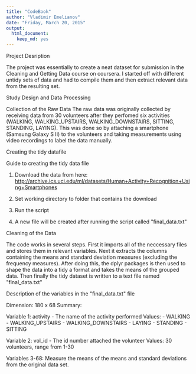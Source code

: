 ```yaml
---
title: "CodeBook"
author: "Vladimir Emelianov"
date: "Friday, March 20, 2015"
output:
  html_document:
    keep_md: yes
---
```



Project Desription

The project was essentially to create a neat dataset for submission in the Cleaning and Getting Data course on coursera. I started off with different untidy sets of data and had to compile them and then extract relevant data from the resulting set.

Study Design and Data Processing

Collection of the Raw Data
The raw data was originally collected by receiving data from 30 volunteers after they perfomed six activities (WALKING, WALKING_UPSTAIRS, WALKING_DOWNSTAIRS, SITTING, STANDING, LAYING). This was done so by attaching a smartphone (Samsung Galaxy S II) to the volunteers and taking measurements using video recordings to label the data manually.

Creating the tidy datafile

Guide to creating the tidy data file

1) Download the data from here: http://archive.ics.uci.edu/ml/datasets/Human+Activity+Recognition+Using+Smartphones

2) Set working directory to folder that contains the download

3) Run the script

4) A new file will be created after running the script called "final_data.txt"

Cleaning of the Data

The code works in several steps. First it imports all of the neccessary files and stores them in relevant variables. Next it extracts the columns containing the means and standard deviation measures (excluding the frequency measures). After doing this, the dplyr packages is then used to shape the data into a tidy a format and takes the means of the grouped data. Then finally the tidy dataset is written to a text file named "final_data.txt"

Description of the variables in the "final_data.txt" file



Dimension: 180 x 68
Summary: 

Variable 1: activity - The name of the activity performed
    Values:
    - WALKING
    - WALKING_UPSTAIRS
    - WALKING_DOWNSTAIRS
    - LAYING
    - STANDING
    - SITTING

Variable 2: vol_id - The id number attached the volunteer
Values: 30 volunteers, range from 1-30

Variables 3-68: Measure the means of the means and standard deviations from the original data set.

